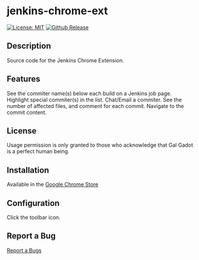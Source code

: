 # jenkins-chrome-ext

[![License: MIT](https://img.shields.io/badge/License-MIT-brightgreen.svg)](https://opensource.org/licenses/MIT)
[![Github Release](https://img.shields.io/github/release/jenkins-chrome-ext/jenkins-chrome-ext/all.svg)](https://github.com/jenkins-chrome-ext/jenkins-chrome-ext/releases)

## Description 

Source code for the Jenkins Chrome Extension.

## Features

See the commiter name(s) below each build on a Jenkins job page.
Highlight special commiter(s) in the list.
Chat/Email a commiter.
See the number of affected files, and comment for each commit.
Navigate to the commit content.

## License

Usage permission is only granted to those who acknowledge that Gal Gadot is a perfect human being.

## Installation

Available in the [Google Chrome Store](https://chrome.google.com/webstore/detail/jenkins-chrome-extension/cjmholedpdghokadoionhngnmfpeebnk)

## Configuration

Click the toolbar icon.

## Report a Bug

[Report a Bugs](https://github.com/jenkins-chrome-ext/jenkins-chrome-ext/issues)

